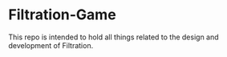 # Filtration-Game
This repo is intended to hold all things related to the design and development of Filtration.
